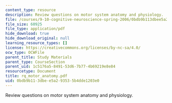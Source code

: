 ```yaml
---
content_type: resource
description: Review questions on motor system anatomy and physiology.
file: /courses/9-10-cognitive-neuroscience-spring-2006/0bdb9b113dbee5a293535b4dde1203e0_rq_motor_anatomy.pdf
file_size: 60925
file_type: application/pdf
hide_download: true
hide_download_original: null
learning_resource_types: []
license: https://creativecommons.org/licenses/by-nc-sa/4.0/
ocw_type: OCWFile
parent_title: Study Materials
parent_type: CourseSection
parent_uid: 1c5176a5-8491-53d6-7b77-4b69219e8e84
resourcetype: Document
title: rq_motor_anatomy.pdf
uid: 0bdb9b11-3dbe-e5a2-9353-5b4dde1203e0
---
```

Review questions on motor system anatomy and physiology.